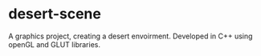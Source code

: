 # desert-scene
A graphics project, creating a desert envoirment. Developed in C++ using openGL and GLUT libraries. 
